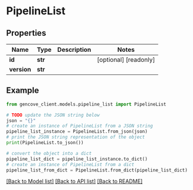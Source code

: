 # PipelineList


## Properties

Name | Type | Description | Notes
------------ | ------------- | ------------- | -------------
**id** | **str** |  | [optional] [readonly]
**version** | **str** |  |

## Example

```python
from gencove_client.models.pipeline_list import PipelineList

# TODO update the JSON string below
json = "{}"
# create an instance of PipelineList from a JSON string
pipeline_list_instance = PipelineList.from_json(json)
# print the JSON string representation of the object
print(PipelineList.to_json())

# convert the object into a dict
pipeline_list_dict = pipeline_list_instance.to_dict()
# create an instance of PipelineList from a dict
pipeline_list_from_dict = PipelineList.from_dict(pipeline_list_dict)
```
[[Back to Model list]](../README.md#documentation-for-models) [[Back to API list]](../README.md#documentation-for-api-endpoints) [[Back to README]](../README.md)
